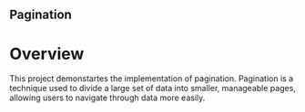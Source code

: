 ## Pagination

# Overview 
This project demonstartes the implementation of pagination. Pagination is a technique used to divide a large set of data into smaller, manageable pages, allowing users to navigate through data more easily.

